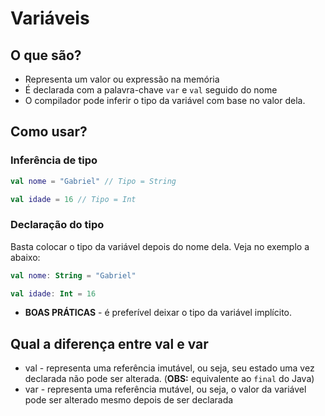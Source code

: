 # Variáveis

## O que são?

* Representa um valor ou expressão na memória
* É declarada com a palavra-chave ```var``` e ```val``` seguido do nome
* O compilador pode inferir o tipo da variável com base no valor dela.

## Como usar?

### Inferência de tipo
```kotlin
val nome = "Gabriel" // Tipo = String

val idade = 16 // Tipo = Int
```

### Declaração do tipo

Basta colocar o tipo da variável depois do nome dela. Veja no exemplo a abaixo:

```kotlin
val nome: String = "Gabriel"

val idade: Int = 16
```

* **BOAS PRÁTICAS** - é preferível deixar o tipo da variável implícito.

## Qual a diferença entre **val**  e **var**

* val - representa uma referência imutável, ou seja, seu estado uma vez declarada não pode ser alterada. (**OBS:** equivalente ao ```final``` do Java)
* var - representa uma referência mutável, ou seja, o valor da variável pode ser alterado mesmo depois de ser declarada
